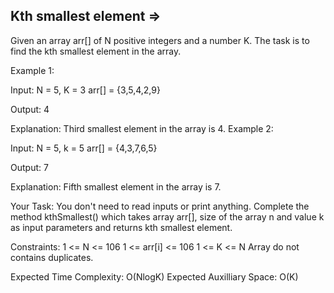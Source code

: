 Kth smallest element  =>
---------------------


Given an array arr[] of N positive integers and a number K. The task is to find the kth smallest element in the array.

 

Example 1:

Input: 
N = 5, K = 3
arr[] = {3,5,4,2,9}

Output: 
4

Explanation: 
Third smallest element in the array is 4.
Example 2:

Input:
N = 5, k = 5
arr[] = {4,3,7,6,5}

Output: 
7

Explanation: 
Fifth smallest element in the array is 7.

Your Task:
You  don't need to read inputs or print anything. Complete the method kthSmallest() which takes array arr[], size of the array n and value k as input parameters and returns kth smallest element.

Constraints:
1 <= N <= 106
1 <= arr[i] <= 106
1 <= K <= N
Array do not contains duplicates.

Expected Time Complexity: O(NlogK)
Expected Auxilliary Space: O(K)
